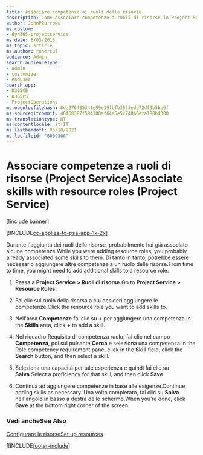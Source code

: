 ```yaml
---
title: Associare competenze ai ruoli delle risorse
description: Come associare competenze a ruoli di risorse in Project Service
author: JohnPBurrows
ms.custom:
- dyn365-projectservice
ms.date: 8/03/2018
ms.topic: article
ms.author: ruhercul
audience: Admin
search.audienceType:
- admin
- customizer
- enduser
search.app:
- D365CE
- D365PS
- ProjectOperations
ms.openlocfilehash: 8da276405341e99e19fbfb3553edd72df9b5be6f
ms.sourcegitcommit: 40f68387f594180af64a5e5c748b6efa188bd300
ms.translationtype: HT
ms.contentlocale: it-IT
ms.lasthandoff: 05/10/2021
ms.locfileid: "6009306"
---
```

# <a name="associate-skills-with-resource-roles-project-service"></a><span data-ttu-id="6f73d-103">Associare competenze a ruoli di risorse (Project Service)</span><span class="sxs-lookup"><span data-stu-id="6f73d-103">Associate skills with resource roles (Project Service)</span></span>

[!include [banner](../includes/psa-now-project-operations.md)]

[!INCLUDE[cc-applies-to-psa-app-1x-2x](../includes/cc-applies-to-psa-app-1x-2x.md)]

<span data-ttu-id="6f73d-104">Durante l'aggiunta dei ruoli delle risorse, probabilmente hai già associato alcune competenze.</span><span class="sxs-lookup"><span data-stu-id="6f73d-104">While you were adding resource roles, you probably already associated some skills to them.</span></span> <span data-ttu-id="6f73d-105">Di tanto in tanto, potrebbe essere necessario aggiungere altre competenze a un ruolo delle risorse.</span><span class="sxs-lookup"><span data-stu-id="6f73d-105">From time to time, you might need to add additional skills to a resource role.</span></span>  
  
1.  <span data-ttu-id="6f73d-106">Passa a **Project Service > Ruoli di risorse.**</span><span class="sxs-lookup"><span data-stu-id="6f73d-106">Go to **Project Service > Resource Roles.**</span></span>  
  
2.  <span data-ttu-id="6f73d-107">Fai clic sul ruolo della risorsa a cui desideri aggiungere le competenze.</span><span class="sxs-lookup"><span data-stu-id="6f73d-107">Click the resource role you want to add skills to.</span></span>  
  
3.  <span data-ttu-id="6f73d-108">Nell'area **Competenze** fai clic su **+** per aggiungere una competenza.</span><span class="sxs-lookup"><span data-stu-id="6f73d-108">In the **Skills** area, click **+** to add a skill.</span></span>  
  
4.  <span data-ttu-id="6f73d-109">Nel riquadro Requisito di competenza ruolo, fai clic nel campo **Competenza**, poi sul pulsante **Cerca** e seleziona una competenza.</span><span class="sxs-lookup"><span data-stu-id="6f73d-109">In the Role competency requirement pane, click in the **Skill** field, click the **Search** button,  and then select a skill.</span></span>  
  
5.  <span data-ttu-id="6f73d-110">Seleziona una capacità per tale esperienza e quindi fai clic su **Salva**.</span><span class="sxs-lookup"><span data-stu-id="6f73d-110">Select a proficiency for that skill, and then click **Save**.</span></span>  
  
6.  <span data-ttu-id="6f73d-111">Continua ad aggiungere competenze in base alle esigenze.</span><span class="sxs-lookup"><span data-stu-id="6f73d-111">Continue adding skills as necessary.</span></span> <span data-ttu-id="6f73d-112">Una volta completato, fai clic su **Salva** nell'angolo in basso a destra dello schermo.</span><span class="sxs-lookup"><span data-stu-id="6f73d-112">When you’re done, click **Save** at the bottom right corner of the screen.</span></span>  
  
### <a name="see-also"></a><span data-ttu-id="6f73d-113">Vedi anche</span><span class="sxs-lookup"><span data-stu-id="6f73d-113">See Also</span></span>  
 [<span data-ttu-id="6f73d-114">Configurare le risorse</span><span class="sxs-lookup"><span data-stu-id="6f73d-114">Set up resources</span></span>](../psa/set-up-resources.md)


[!INCLUDE[footer-include](../includes/footer-banner.md)]